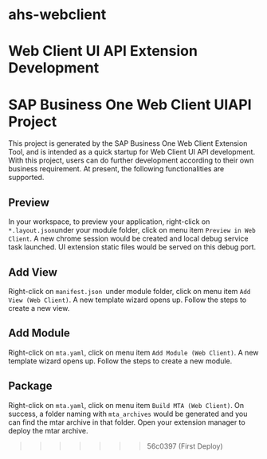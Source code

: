 # ahs-webclient
Web Client UI API Extension Development
=======
# SAP Business One Web Client UIAPI Project

This project is generated by the SAP Business One Web Client Extension Tool, and is intended as a quick startup for Web Client UI API development. With this project, users can do further development according to their own business requirement. At present, the following functionalities are supported.

## Preview

In your workspace, to preview your application, right-click on `*.layout.json`under your module folder, click on menu item `Preview in Web Client`. A new chrome session would be created and local debug service task launched. UI extension static files would be served on this debug port.

## Add View

Right-click on `manifest.json `under module folder, click on menu item `Add View (Web Client)`. A new template wizard opens up. Follow the steps to create a new view. 

## Add Module

Right-click on `mta.yaml`, click on menu item `Add Module (Web Client)`. A new template wizard opens up. Follow the steps to create a new module. 

## Package

Right-click on `mta.yaml`, click on menu item `Build MTA (Web Client)`. On success, a folder naming with `mta_archives` would be generated and you can find the mtar archive in that folder. Open your extension manager to deploy the mtar archive.



>>>>>>> 56c0397 (First Deploy)
